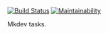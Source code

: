 [![Build Status](https://travis-ci.com/barkozavr/flashcards.svg?branch=master)](https://travis-ci.com/barkozavr/flashcards)
[![Maintainability](https://api.codeclimate.com/v1/badges/7af1c07b8c875e75d2b7/maintainability)](https://codeclimate.com/github/barkozavr/flashcards/maintainability)

Mkdev tasks.

